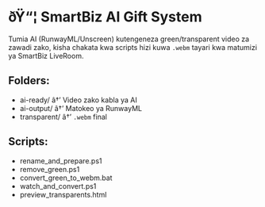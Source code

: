 ﻿# ðŸ“¦ SmartBiz AI Gift System

Tumia AI (RunwayML/Unscreen) kutengeneza green/transparent video za zawadi zako, kisha chakata kwa scripts hizi kuwa `.webm` tayari kwa matumizi ya SmartBiz LiveRoom.

## Folders:
- ai-ready/ â†’ Video zako kabla ya AI
- ai-output/ â†’ Matokeo ya RunwayML
- transparent/ â†’ `.webm` final

## Scripts:
- rename_and_prepare.ps1
- remove_green.ps1
- convert_green_to_webm.bat
- watch_and_convert.ps1
- preview_transparents.html
